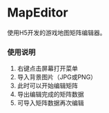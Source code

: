 # MapEditor
 使用H5开发的游戏地图矩阵编辑器。

### 使用说明
1. 右键点击屏幕打开菜单
2. 导入背景图片（JPG或PNG）
3. 此时可以开始编辑矩阵
4. 导出编辑完成的矩阵数据
5. 可导入矩阵数据再次编辑